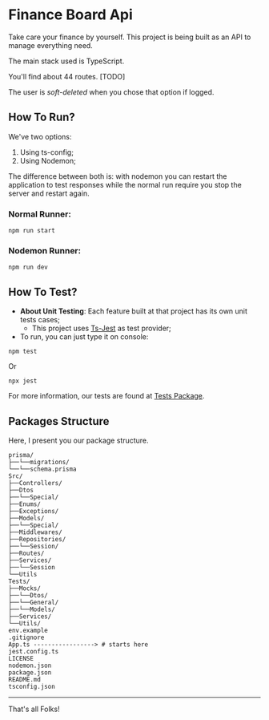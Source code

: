# Finance Board Api
Take care your finance by yourself. This project is being built as an API to manage everything need.

The main stack used is TypeScript.

You'll find about 44 routes. [TODO]

The user is *soft-deleted* when you chose that option if logged.

## How To Run?

We've two options:
1. Using ts-config;
2. Using Nodemon;

The difference between both is: with nodemon you can restart the application to test responses while the normal
run require you stop the server and restart again.

### Normal Runner:
```commandline
npm run start
```

### Nodemon Runner:
```commandline
npm run dev
```

## How To Test?
* **About Unit Testing**:
Each feature built at that project has its own unit tests cases;
  * This project uses [Ts-Jest](https://www.npmjs.com/package/ts-jest) as test provider;
* To run, you can just type it on console:

```commandline
npm test
```

Or

```commandline
npx jest
```

For more information, our tests are found at [Tests Package](Tests/).

## Packages Structure
Here, I present you our package structure.

```commandline
prisma/
├──└──migrations/
└──└──schema.prisma
Src/
├──Controllers/
├──Dtos
├──└──Special/
├──Enums/
├──Exceptions/
├──Models/
├──└──Special/
├──Middlewares/
├──Repositories/
├──└──Session/
├──Routes/
├──Services/
├──└──Session
└──Utils
Tests/
├──Mocks/
├──└──Dtos/
├──└──General/
├──└──Models/
├──Services/
└──Utils/
env.example
.gitignore
App.ts -----------------> # starts here
jest.config.ts
LICENSE
nodemon.json
package.json
README.md
tsconfig.json
```

---
That's all Folks!
